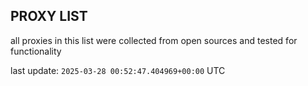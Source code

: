 ## PROXY LIST

all proxies in this list were collected from open sources and tested for functionality

last update: `2025-03-28 00:52:47.404969+00:00` UTC